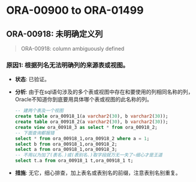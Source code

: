 # ORA-00900 to ORA-01499

## ORA-00918: 未明确定义列

> ORA-00918: column ambiguously defined

### 原因1: 根据列名无法明确列的来源表或视图。

* **状态**: 已验证。
* **分析**: 由于在sql语句涉及的多个表或视图中存在和要使用的列相同名称的列，Oracle不知道你到底要用具体哪个表或视图的此名称的列。

  ```sql
  -- 建两个表及一个视图
  create table ora_00918_1(a varchar2(30), b varchar2(30));
  create table ora_00918_2(a varchar2(30), b varchar2(30));
  create view ora_00918_3 as select * from ora_00918_2;
  -- 下面查询都报错
  select * from ora_00918_1,ora_00918_2 where a = 1;
  select b from ora_00918_1,ora_00918_2;
  select a from ora_00918_1,ora_00918_3;
  -- 不用以为加了(表名.)或(表别名.)取字段就万无一失了~细心才是王道
  select t.a from ora_00918_1 t,ora_00918_1 t;
  ```

* **措施**: 无它，细心排查，加上表名或表别名的前缀，注意表别名别重复。